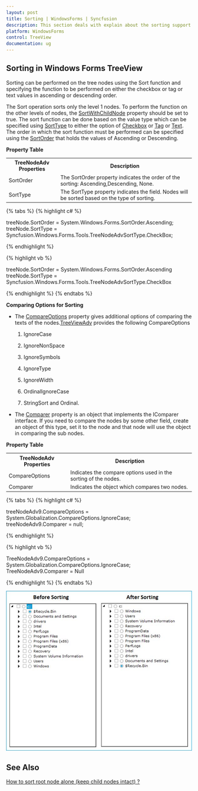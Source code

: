 ```yaml
---
layout: post
title: Sorting | WindowsForms | Syncfusion
description: This section deals with explain about the sorting support in TreeView control on Syncfusion Essential WindowsForms
platform: WindowsForms
control: TreeView 
documentation: ug
---
```


## Sorting in Windows Forms TreeView

Sorting can be performed on the tree nodes using the Sort function and specifying the function to be performed on either the checkbox or tag or text values in ascending or descending order.

The Sort operation sorts only the level 1 nodes. To perform the function on the other levels of nodes, the [SortWithChildNode](https://help.syncfusion.com/cr/windowsforms/Syncfusion.Windows.Forms.Tools.TreeViewAdv.html#Syncfusion_Windows_Forms_Tools_TreeViewAdv_SortWithChildNodes) property should be set to true. The sort function can be done based on the value type which can be specified using [SortType](https://help.syncfusion.com/cr/windowsforms/Syncfusion.Windows.Forms.Tools.TreeNodeAdv.html#Syncfusion_Windows_Forms_Tools_TreeNodeAdv_SortType) to either the option of [Checkbox](https://help.syncfusion.com/cr/windowsforms/Syncfusion.Windows.Forms.Tools.TreeNodeAdv.html#Syncfusion_Windows_Forms_Tools_TreeNodeAdv_CheckBox) or [Tag](https://help.syncfusion.com/cr/windowsforms/Syncfusion.Windows.Forms.Tools.TreeNodeAdv.html#Syncfusion_Windows_Forms_Tools_TreeNodeAdv_Tag) or [Text](https://help.syncfusion.com/cr/windowsforms/Syncfusion.Windows.Forms.Tools.TreeNodeAdv.html#Syncfusion_Windows_Forms_Tools_TreeNodeAdv_Text). The order in which the sort function must be performed can be specified using the [SortOrder](https://help.syncfusion.com/cr/windowsforms/Syncfusion.Windows.Forms.Tools.TreeNodeAdv.html#Syncfusion_Windows_Forms_Tools_TreeNodeAdv_SortOrder) that holds the values of Ascending or Descending.

<b>Property Table</b>

<table>
<tr>
<th>
TreeNodeAdv Properties</th><th>
Description</th></tr>
<tr>
<td>
SortOrder</td><td>
The SortOrder property indicates the order of the sorting: Ascending,Descending, None.</td></tr>
<tr>
<td>
SortType</td><td>
The SortType property indicates the field. Nodes will be sorted based on the type of sorting.</td></tr>
</table>

{% tabs %}
{% highlight c# %}

treeNode.SortOrder = System.Windows.Forms.SortOrder.Ascending;
treeNode.SortType = Syncfusion.Windows.Forms.Tools.TreeNodeAdvSortType.CheckBox;

{% endhighlight %}

{% highlight vb %}

treeNode.SortOrder = System.Windows.Forms.SortOrder.Ascending
treeNode.SortType = Syncfusion.Windows.Forms.Tools.TreeNodeAdvSortType.CheckBox


{% endhighlight %}
{% endtabs %}

<b>Comparing Options for Sorting</b>

* The [CompareOptions](https://help.syncfusion.com/cr/windowsforms/Syncfusion.Windows.Forms.Tools.TreeNodeAdv.html#Syncfusion_Windows_Forms_Tools_TreeNodeAdv_CompareOptions) property gives additional options of comparing the texts of the nodes.[TreeViewAdv](https://help.syncfusion.com/cr/windowsforms/Syncfusion.Windows.Forms.Tools.TreeViewAdv.html) provides the following CompareOptions

    1. IgnoreCase

    2. IgnoreNonSpace

    3. IgnoreSymbols

    4. IgnoreType

    5. IgnoreWidth

    6. OrdinalIgnoreCase

    7. StringSort and Ordinal.

* The [Comparer](https://help.syncfusion.com/cr/windowsforms/Syncfusion.Windows.Forms.Tools.TreeNodeAdv.html#Syncfusion_Windows_Forms_Tools_TreeNodeAdv_Comparer) property is an object that implements the IComparer interface. If you need to compare the nodes by some other field, create an object of this type, set it to the node and that node will use the object in comparing the sub nodes. 

<b>Property Table</b>

<table>
<tr>
<th>
TreeNodeAdv Properties</th><th>
Description</th></tr>
<tr>
<td>
CompareOptions</td><td>
Indicates the compare options used in the sorting of the nodes. 
</td></tr>
<tr>
<td>
Comparer</td><td>
Indicates the  object which compares two nodes.</td></tr>
</table>

{% tabs %}
{% highlight c# %}

treeNodeAdv9.CompareOptions = System.Globalization.CompareOptions.IgnoreCase;
treeNodeAdv9.Comparer = null;

{% endhighlight %}

{% highlight vb %}

TreeNodeAdv9.CompareOptions = System.Globalization.CompareOptions.IgnoreCase;
TreeNodeAdv9.Comparer = Null

{% endhighlight %}
{% endtabs %}

![Output](Sorting_Images/Sorting_Img1.jpg)

## See Also

[How to sort root node alone (keep child nodes intact) ?](https://www.syncfusion.com/forums/154542/solved-sort-parent-node-question)

